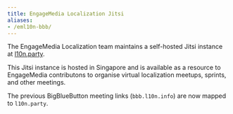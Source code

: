 ```yaml
---
title: EngageMedia Localization Jitsi
aliases:
- /eml10n-bbb/
---
```


The EngageMedia Localization team maintains a self-hosted Jitsi instance at [l10n.party](https://l10n.party).

This Jitsi instance is hosted in Singapore and is available as a resource to EngageMedia contributons to organise virtual localization meetups, sprints, and other meetings.

The previous BigBlueButton meeting links (`bbb.l10n.info`) are now mapped to `l10n.party`.
